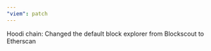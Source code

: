 ```yaml
---
"viem": patch
---
```


Hoodi chain: Changed the default block explorer from Blockscout to Etherscan
